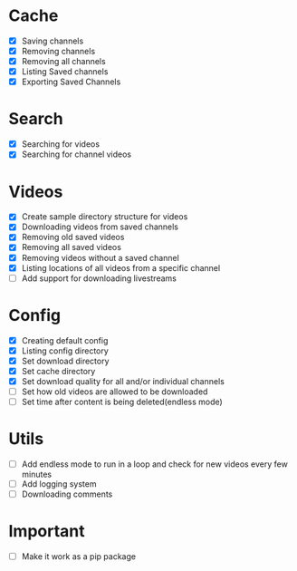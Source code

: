 # Cache
- [X] Saving channels
- [X] Removing channels
- [X] Removing all channels
- [X] Listing Saved channels
- [X] Exporting Saved Channels  

# Search
- [X] Searching for videos
- [X] Searching for channel videos

# Videos
- [X] Create sample directory structure for videos
- [X] Downloading videos from saved channels 
- [X] Removing old saved videos
- [X] Removing all saved videos
- [X] Removing videos without a saved channel
- [X] Listing locations of all videos from a specific channel
- [ ] Add support for downloading livestreams

# Config
- [X] Creating default config
- [X] Listing config directory
- [X] Set download directory
- [X] Set cache directory
- [X] Set download quality for all and/or individual channels
- [ ] Set how old videos are allowed to be downloaded
- [ ] Set time after content is being deleted(endless mode)

# Utils
- [ ] Add endless mode to run in a loop and check for new videos every few minutes 
- [ ] Add logging system
- [ ] Downloading comments

# Important
- [ ] Make it work as a pip package
